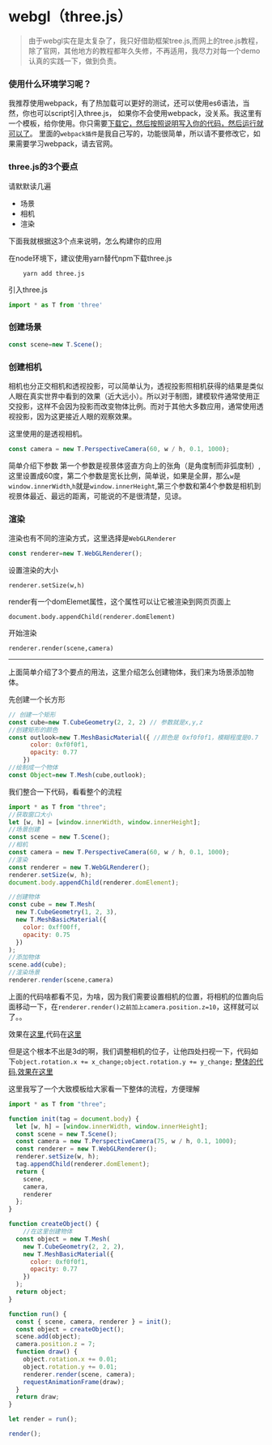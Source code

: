# webgl（three.js）

> 由于webgl实在是太复杂了，我只好借助框架tree.js,而网上的tree.js教程，除了官网，其他地方的教程都年久失修，不再适用，我尽力对每一个demo认真的实践一下，做到负责。

### 使用什么环境学习呢？

我推荐使用webpack，有了热加载可以更好的测试，还可以使用es6语法，当然，你也可以script引入three.js，
如果你不会使用webpack，没关系。我这里有一个模板，给你使用。你只需要[下载它，然后按照说明写入你的代码，然后运行就可以了](https://github.com/swnb/canvas_study/tree/webpack-template)。
里面的`webpack插件`是我自己写的，功能很简单，所以请不要修改它，如果需要学习webpack，请去官网。

### three.js的3个要点
请默默读几遍

* 场景
* 相机
* 渲染

下面我就根据这3个点来说明，怎么构建你的应用

在node环境下，建议使用yarn替代npm下载three.js

```shell
    yarn add three.js
```
引入three.js
```javascript
import * as T from 'three'
```
### 创建场景
```javascript
const scene=new T.Scene();
```
### 创建相机

相机也分正交相机和透视投影，可以简单认为，透视投影照相机获得的结果是类似人眼在真实世界中看到的效果（近大远小）。所以对于制图，建模软件通常使用正交投影，这样不会因为投影而改变物体比例。而对于其他大多数应用，通常使用透视投影，因为这更接近人眼的观察效果。

这里使用的是透视相机。
```javascript
const camera = new T.PerspectiveCamera(60, w / h, 0.1, 1000);
```
简单介绍下参数 第一个参数是视景体竖直方向上的张角（是角度制而非弧度制）,这里设置成60度，第二个参数是宽长比例，简单说，如果是全屏，那么`w`是`window.innerWidth`,`h`就是`window.innerHeight`,第三个参数和第4个参数是相机到视景体最近、最远的距离，可能说的不是很清楚，见谅。

### 渲染
渲染也有不同的渲染方式，这里选择是`WebGLRenderer`

```javascript
const renderer=new T.WebGLRenderer();
```
设置渲染的大小

`renderer.setSize(w,h)`

render有一个domElemet属性，这个属性可以让它被渲染到网页页面上

`document.body.appendChild(renderer.domElement)`

开始渲染

`renderer.render(scene,camera)`

***
上面简单介绍了3个要点的用法，这里介绍怎么创建物体，我们来为场景添加物体。

先创建一个长方形

```javascript
// 创建一个矩形
const cube=new T.CubeGeometry(2, 2, 2) // 参数就是x,y,z
//创建矩形的颜色
const outlook=new T.MeshBasicMaterial({ //颜色是 0xf0f0f1，模糊程度是0.7
      color: 0xf0f0f1,
      opacity: 0.77
    })
//绘制成一个物体
const Object=new T.Mesh(cube,outlook);
```
我们整合一下代码，看看整个的流程

```javascript
import * as T from "three";
//获取窗口大小
let [w, h] = [window.innerWidth, window.innerHeight];
//场景创建
const scene = new T.Scene();
//相机
const camera = new T.PerspectiveCamera(60, w / h, 0.1, 1000);
//渲染
const renderer = new T.WebGLRenderer();
renderer.setSize(w, h);
document.body.appendChild(renderer.domElement);

//创建物体
const cube = new T.Mesh(
  new T.CubeGeometry(1, 2, 3),
  new T.MeshBasicMaterial({
    color: 0xff00ff,
    opacity: 0.75
  })
);
//添加物体
scene.add(cube);
//渲染场景
renderer.render(scene,camera)
```
上面的代码啥都看不见，为啥，因为我们需要设置相机的位置，将相机的位置向后面移动一下，在`renderer.render()之前加上camera.position.z=10`，这样就可以了。。

效果在[这里](),代码在[这里]()

但是这个根本不出是3d的啊，我们调整相机的位子，让他四处扫视一下，代码如下`object.rotation.x += x_change;object.rotation.y += y_change;`
[整体的代码](),[效果在这里]()

这里我写了一个大致模板给大家看一下整体的流程，方便理解

```javascript
import * as T from "three";

function init(tag = document.body) {
  let [w, h] = [window.innerWidth, window.innerHeight];
  const scene = new T.Scene();
  const camera = new T.PerspectiveCamera(75, w / h, 0.1, 1000);
  const renderer = new T.WebGLRenderer();
  renderer.setSize(w, h);
  tag.appendChild(renderer.domElement);
  return {
    scene,
    camera,
    renderer
  };
}

function createObject() {
    //在这里创建物体
  const object = new T.Mesh(
    new T.CubeGeometry(2, 2, 2),
    new T.MeshBasicMaterial({
      color: 0xf0f0f1,
      opacity: 0.77
    })
  );
  return object;
}

function run() {
  const { scene, camera, renderer } = init();
  const object = createObject();
  scene.add(object);
  camera.position.z = 7;
  function draw() {
    object.rotation.x += 0.01;
    object.rotation.y += 0.01;
    renderer.render(scene, camera);
    requestAnimationFrame(draw);
  }
  return draw;
}

let render = run();

render();

```